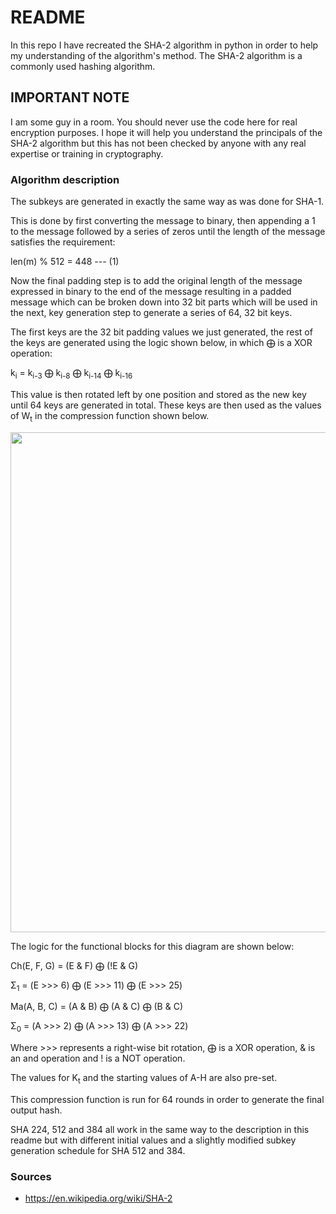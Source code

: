 # README #

In this repo I have recreated the SHA-2 algorithm in python in order to help my understanding of the algorithm's method. The SHA-2 algorithm is a commonly used hashing algorithm.

## IMPORTANT NOTE ##

I am some guy in a room. You should never use the code here for real encryption purposes. I hope it will help you understand the principals of the SHA-2 algorithm but this has not been checked by anyone with any real expertise or training in cryptography.


### Algorithm description ###

The subkeys are generated in exactly the same way as was done for SHA-1.

This is done by first converting the message to binary, then appending a 1 to the message followed by a series of zeros until the length of the message satisfies the requirement:

len(m) % 512 = 448 --- (1)

Now the final padding step is to add the original length of the message expressed in binary to the end of the message resulting in a padded message which can be broken down into 32 bit parts which will be used in the next, key generation step to generate a series of 64, 32 bit keys.

The first keys are the 32 bit padding values we just generated, the rest of the keys are generated using the logic shown below, in which &bigoplus; is a XOR operation:

k<sub>i</sub> = k<sub>i-3</sub> &bigoplus; k<sub>i-8</sub> &bigoplus; k<sub>i-14</sub> &bigoplus; k<sub>i-16</sub>

This value is then rotated left by one position and stored as the new key until 64 keys are generated in total. These keys are then used as the values of W<sub>t</sub> in the compression function shown below.


<p align="center">
<image src='./sha2_compress_function.png' width="800px;"></image>
</p>

The logic for the functional blocks for this diagram are shown below:

Ch(E, F, G) = (E & F) &bigoplus; (!E & G)

&Sigma;<sub>1</sub> = (E >>> 6) &bigoplus; (E >>> 11) &bigoplus; (E >>> 25)

Ma(A, B, C) = (A & B) &bigoplus; (A & C) &bigoplus; (B & C)

&Sigma;<sub>0</sub> = (A >>> 2) &bigoplus; (A >>> 13) &bigoplus; (A >>> 22)

Where >>> represents a right-wise bit rotation, &bigoplus; is a XOR operation, & is an and operation and ! is a NOT operation.

The values for K<sub>t</sub> and the starting values of A-H are also pre-set.

This compression function is run for 64 rounds in order to generate the final output hash.

SHA 224, 512 and 384 all work in the same way to the description in this readme but with different initial values and a slightly modified subkey generation schedule for SHA 512 and 384. 

### Sources ###

* https://en.wikipedia.org/wiki/SHA-2